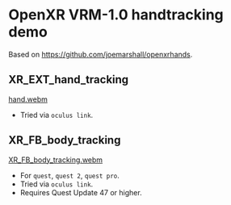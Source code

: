# OpenXR VRM-1.0 handtracking demo

Based on <https://github.com/joemarshall/openxrhands>.

## XR_EXT_hand_tracking

[hand.webm](https://user-images.githubusercontent.com/68057/204517601-0b59e031-fb99-460a-a85b-aedbe941e8fc.webm)

- Tried via `oculus link`.

## XR_FB_body_tracking

[XR_FB_body_tracking.webm](https://user-images.githubusercontent.com/68057/206843919-82a2cfb6-9d9a-4ab3-98a4-ba738ff4499b.webm)

- For `quest`, `quest 2`, `quest pro`.
- Tried via `oculus link`.
- Requires Quest Update 47 or higher.

